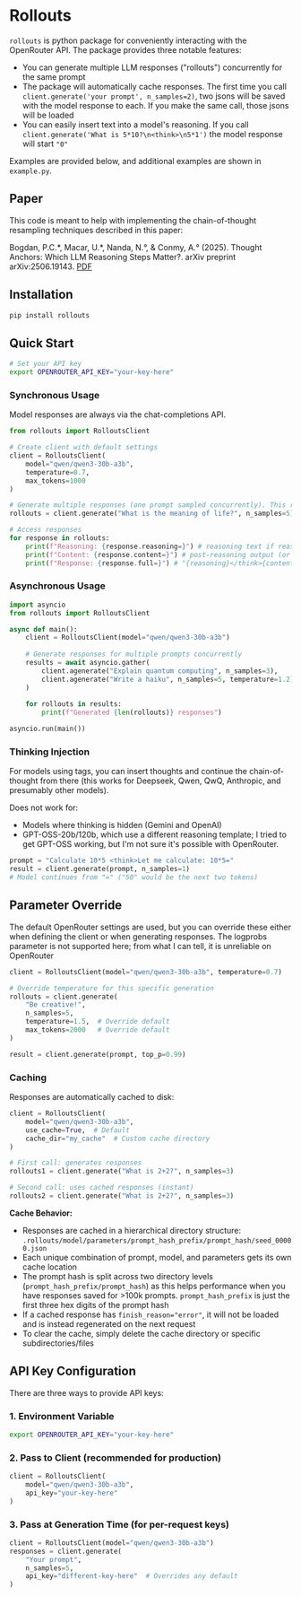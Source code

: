 # Rollouts

`rollouts` is python package for conveniently interacting with the OpenRouter API. The package provides three notable features:

- You can generate multiple LLM responses ("rollouts") concurrently for the same prompt
- The package will automatically cache responses. The first time you call `client.generate('your prompt', n_samples=2)`, two jsons will be saved with the model response to each. If you make the same call, those jsons will be loaded
- You can easily insert text into a model's reasoning. If you call `client.generate('What is 5*10?\n<think>\n5*1')` the model response will start `"0"`

Examples are provided below, and additional examples are shown in `example.py`.

## Paper

This code is meant to help with implementing the chain-of-thought resampling techniques described in this paper:

Bogdan, P.C.\*, Macar, U.\*, Nanda, N.°, & Conmy, A.° (2025). Thought Anchors: Which LLM Reasoning Steps Matter?. arXiv preprint arXiv:2506.19143. [PDF](https://arxiv.org/pdf/2506.19143)

## Installation

```bash
pip install rollouts
```

## Quick Start

```bash
# Set your API key
export OPENROUTER_API_KEY="your-key-here"
```

### Synchronous Usage

Model responses are always via the chat-completions API.

```python
from rollouts import RolloutsClient

# Create client with default settings
client = RolloutsClient(
    model="qwen/qwen3-30b-a3b",
    temperature=0.7,
    max_tokens=1000
) 

# Generate multiple responses (one prompt sampled concurrently). This runs on seeds from 0 to n_samples (e.g., 0, 1, 2, 3, 4)
rollouts = client.generate("What is the meaning of life?", n_samples=5)

# Access responses
for response in rollouts:
    print(f"Reasoning: {response.reasoning=}") # reasoning text if reasoning model; None if non-reasoning model or if reasoning is hidden
    print(f"Content: {response.content=}") # post-reasoning output (or just output if not a reasoning model)
    print(f"Response: {response.full=}") # "{reasoning}</think>{content}" if reasoning exists and completed; "{reasoning}" if reasoning not completed; "{content}" if non-reasoning model or if reasoning is hidden
```

### Asynchronous Usage

```python
import asyncio
from rollouts import RolloutsClient

async def main():
    client = RolloutsClient(model="qwen/qwen3-30b-a3b")
    
    # Generate responses for multiple prompts concurrently
    results = await asyncio.gather(
        client.agenerate("Explain quantum computing", n_samples=3),
        client.agenerate("Write a haiku", n_samples=5, temperature=1.2)
    )
    
    for rollouts in results:
        print(f"Generated {len(rollouts)} responses")

asyncio.run(main())
```

### Thinking Injection

For models using <think> tags, you can insert thoughts and continue the chain-of-thought from there (this works for Deepseek, Qwen, QwQ, Anthropic, and presumably other models). 

Does not work for:
- Models where thinking is hidden (Gemini and OpenAI)
- GPT-OSS-20b/120b, which use a different reasoning template; I tried to get GPT-OSS working, but I'm not sure it's possible with OpenRouter.

```python
prompt = "Calculate 10*5 <think>Let me calculate: 10*5="
result = client.generate(prompt, n_samples=1)
# Model continues from "=" ("50" would be the next two tokens)
```

## Parameter Override

The default OpenRouter settings are used, but you can override these either when defining the client or when generating responses. The logprobs parameter is not supported here; from what I can tell, it is unreliable on OpenRouter

```python
client = RolloutsClient(model="qwen/qwen3-30b-a3b", temperature=0.7)

# Override temperature for this specific generation
rollouts = client.generate(
    "Be creative!",
    n_samples=5,
    temperature=1.5,  # Override default
    max_tokens=2000   # Override default
)

result = client.generate(prompt, top_p=0.99)
```

### Caching

Responses are automatically cached to disk:

```python
client = RolloutsClient(
    model="qwen/qwen3-30b-a3b",
    use_cache=True,  # Default
    cache_dir="my_cache"  # Custom cache directory
)

# First call: generates responses
rollouts1 = client.generate("What is 2+2?", n_samples=3)

# Second call: uses cached responses (instant)
rollouts2 = client.generate("What is 2+2?", n_samples=3)
```

**Cache Behavior:**
- Responses are cached in a hierarchical directory structure: `.rollouts/model/parameters/prompt_hash_prefix/prompt_hash/seed_00000.json`
- Each unique combination of prompt, model, and parameters gets its own cache location
- The prompt hash is split across two directory levels (`prompt_hash_prefix/prompt_hash`) as this helps performance when you have responses saved for >100k prompts. `prompt_hash_prefix` is just the first three hex digits of the prompt hash
- If a cached response has `finish_reason="error"`, it will not be loaded and is instead regenerated on the next request
- To clear the cache, simply delete the cache directory or specific subdirectories/files

## API Key Configuration

There are three ways to provide API keys:

### 1. Environment Variable
```bash
export OPENROUTER_API_KEY="your-key-here"
```

### 2. Pass to Client (recommended for production)
```python
client = RolloutsClient(
    model="qwen/qwen3-30b-a3b",
    api_key="your-key-here"
)
```

### 3. Pass at Generation Time (for per-request keys)
```python
client = RolloutsClient(model="qwen/qwen3-30b-a3b")
responses = client.generate(
    "Your prompt",
    n_samples=5,
    api_key="different-key-here"  # Overrides any default
)
```